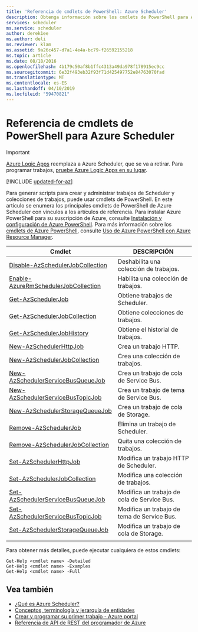 ```yaml
---
title: 'Referencia de cmdlets de PowerShell: Azure Scheduler'
description: Obtenga información sobre los cmdlets de PowerShell para Azure Scheduler
services: scheduler
ms.service: scheduler
author: derek1ee
ms.author: deli
ms.reviewer: klam
ms.assetid: 9a26c457-d7a1-4e4a-bc79-f26592155218
ms.topic: article
ms.date: 08/18/2016
ms.openlocfilehash: 4b179c50af8b1ffc4313a49da978f178915ec9cc
ms.sourcegitcommit: 6e32f493eb32f93f71d425497752e84763070fad
ms.translationtype: MT
ms.contentlocale: es-ES
ms.lasthandoff: 04/10/2019
ms.locfileid: "59470821"
---
```

# <a name="powershell-cmdlets-reference-for-azure-scheduler"></a>Referencia de cmdlets de PowerShell para Azure Scheduler

> [!IMPORTANT]
> [Azure Logic Apps](../logic-apps/logic-apps-overview.md) reemplaza a Azure Scheduler, que se va a retirar. Para programar trabajos, [pruebe Azure Logic Apps en su lugar](../scheduler/migrate-from-scheduler-to-logic-apps.md). 

[!INCLUDE [updated-for-az](../../includes/updated-for-az.md)]

Para generar scripts para crear y administrar trabajos de Scheduler y colecciones de trabajos, puede usar cmdlets de PowerShell. En este artículo se enumera los principales cmdlets de PowerShell de Azure Scheduler con vínculos a los artículos de referencia. Para instalar Azure PowerShell para su suscripción de Azure, consulte [Instalación y configuración de Azure PowerShell](/powershell/azure/overview). Para más información sobre los [cmdlets de Azure PowerShell](/powershell/azure/overview), consulte [Uso de Azure PowerShell con Azure Resource Manager](../powershell-azure-resource-manager.md).

| Cmdlet | DESCRIPCIÓN |
|--------|-------------|
| [Disable-AzSchedulerJobCollection](/powershell/module/azurerm.scheduler/disable-azurermschedulerjobcollection) |Deshabilita una colección de trabajos. |
| [Enable-AzureRmSchedulerJobCollection](/powershell/module/azurerm.scheduler/enable-azurermschedulerjobcollection) |Habilita una colección de trabajos. |
| [Get-AzSchedulerJob](/powershell/module/azurerm.scheduler/get-azurermschedulerjob) |Obtiene trabajos de Scheduler. |
| [Get-AzSchedulerJobCollection](/powershell/module/azurerm.scheduler/get-azurermschedulerjobcollection) |Obtiene colecciones de trabajos. |
| [Get-AzSchedulerJobHistory](/powershell/module/azurerm.scheduler/get-azurermschedulerjobhistory) |Obtiene el historial de trabajos. |
| [New-AzSchedulerHttpJob](/powershell/module/azurerm.scheduler/new-azurermschedulerhttpjob) |Crea un trabajo HTTP. |
| [New-AzSchedulerJobCollection](/powershell/module/azurerm.scheduler/new-azurermschedulerjobcollection) |Crea una colección de trabajos. |
| [New-AzSchedulerServiceBusQueueJob](/powershell/module/azurerm.scheduler/new-azurermschedulerservicebusqueuejob) | Crea un trabajo de cola de Service Bus. |
| [New-AzSchedulerServiceBusTopicJob](/powershell/module/azurerm.scheduler/new-azurermschedulerservicebustopicjob) |Crea un trabajo de tema de Service Bus. |
| [New-AzSchedulerStorageQueueJob](/powershell/module/azurerm.scheduler/new-azurermschedulerstoragequeuejob) |Crea un trabajo de cola de Storage. |
| [Remove-AzSchedulerJob](/powershell/module/azurerm.scheduler/remove-azurermschedulerjob) |Elimina un trabajo de Scheduler. |
| [Remove-AzSchedulerJobCollection](/powershell/module/azurerm.scheduler/remove-azurermschedulerjobcollection) |Quita una colección de trabajos. |
| [Set-AzSchedulerHttpJob](/powershell/module/azurerm.scheduler/set-azurermschedulerhttpjob) |Modifica un trabajo HTTP de Scheduler. |
| [Set-AzSchedulerJobCollection](/powershell/module/azurerm.scheduler/set-azurermschedulerjobcollection) |Modifica una colección de trabajos. |
| [Set-AzSchedulerServiceBusQueueJob](/powershell/module/azurerm.scheduler/set-azurermschedulerservicebusqueuejob) |Modifica un trabajo de cola de Service Bus. |
| [Set-AzSchedulerServiceBusTopicJob](/powershell/module/azurerm.scheduler/set-azurermschedulerservicebustopicjob) |Modifica un trabajo de tema de Service Bus. |
| [Set-AzSchedulerStorageQueueJob](/powershell/module/azurerm.scheduler/set-azurermschedulerstoragequeuejob) |Modifica un trabajo de cola de Storage. |
||| 

Para obtener más detalles, puede ejecutar cualquiera de estos cmdlets: 

```
Get-Help <cmdlet name> -Detailed
Get-Help <cmdlet name> -Examples
Get-Help <cmdlet name> -Full
```

## <a name="see-also"></a>Vea también

* [¿Qué es Azure Scheduler?](scheduler-intro.md)
* [Conceptos, terminología y jerarquía de entidades](scheduler-concepts-terms.md)
* [Crear y programar su primer trabajo - Azure portal](scheduler-get-started-portal.md)
* [Referencia de API de REST del programador de Azure](https://msdn.microsoft.com/library/mt629143)
